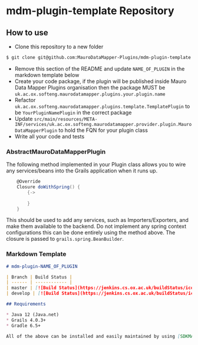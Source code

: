 # mdm-plugin-template Repository

## How to use

* Clone this repository to a new folder
```bash
$ git clone git@github.com:MauroDataMapper-Plugins/mdm-plugin-template.git mdm-plugin-NAME_OF_PLUGIN
```
* Remove this section of the README and update `NAME_OF_PLUGIN` in the markdown template below
* Create your code package, if the plugin will be published inside Mauro Data Mapper Plugins organisation then the package MUST be
`uk.ac.ox.softeng.maurodatamapper.plugins.your.plugin.name`
* Refactor `uk.ac.ox.softeng.maurodatamapper.plugins.template.TemplatePlugin` to be `YourPluginNamePlugin` in the correct package
* Update `src/main/resources/META-INF/services/uk.ac.ox.softeng.maurodatamapper.provider.plugin.MauroDataMapperPlugin` to hold the FQN for your plugin
class
* Write all your code and tests

### AbstractMauroDataMapperPlugin

The following method implemented in your Plugin class allows you to wire any services/beans into the Grails application when it runs up.

```groovy
    @Override
    Closure doWithSpring() {
        {->
            
        }
    }
```

This should be used to add any services, such as Importers/Exporters, and make them available to the backend.
Do not implement any spring context configurations this can be done entirely using the method above.
The closure is passed to `grails.spring.BeanBuilder`.

### Markdown Template
```markdown
# mdm-plugin-NAME_OF_PLUGIN

| Branch | Build Status |
| ------ | ------------ |
| master | [![Build Status](https://jenkins.cs.ox.ac.uk/buildStatus/icon?job=Mauro+Data+Mapper+Plugins%2Fmdm-plugin-NAME_OF_PLUGIN%2Fmaster)](https://jenkins.cs.ox.ac.uk/blue/organizations/jenkins/Mauro%20Data%20Mapper%20Plugins%2Fmdm-plugin-NAME_OF_PLUGIN/branches) |
| develop | [![Build Status](https://jenkins.cs.ox.ac.uk/buildStatus/icon?job=Mauro+Data+Mapper+Plugins%2Fmdm-plugin-NAME_OF_PLUGIN%2Fdevelop)](https://jenkins.cs.ox.ac.uk/blue/organizations/jenkins/Mauro%20Data%20Mapper%20Plugins%2Fmdm-plugin-NAME_OF_PLUGIN/branches) |

## Requirements

* Java 12 (Java.net)
* Grails 4.0.3+
* Gradle 6.5+

All of the above can be installed and easily maintained by using [SDKMAN!](https://sdkman.io/install).
```

